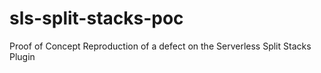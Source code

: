# sls-split-stacks-poc
Proof of Concept Reproduction of a defect on the Serverless Split Stacks Plugin
